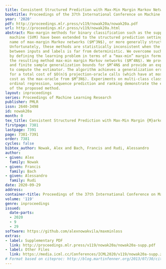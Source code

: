 ```yaml
---
title: Consistent Structured Prediction with Max-Min Margin Markov Networks
booktitle: Proceedings of the 37th International Conference on Machine Learning
year: '2020'
pdf: http://proceedings.mlr.press/v119/nowak20a/nowak20a.pdf
url: http://proceedings.mlr.press/v119/nowak20a.html
abstract: Max-margin methods for binary classification such as the support vector
  machine (SVM) have been extended to the structured prediction setting under the
  name of max-margin Markov networks ($M^3N$), or more generally structural SVMs.
  Unfortunately, these methods are statistically inconsistent when the relationship
  between inputs and labels is far from deterministic. We overcome such limitations
  by defining the learning problem in terms of a “max-min” margin formulation, naming
  the resulting method max-min margin Markov networks ($M^4N$). We prove consistency
  and finite sample generalization bounds for $M^4N$ and provide an explicit algorithm
  to compute the estimator. The algorithm achieves a generalization error of $O(1/\sqrt{n})$
  for a total cost of $O(n)$ projection-oracle calls (which have at most the same
  cost as the max-oracle from $M^3N$). Experiments on multi-class classification,
  ordinal regression, sequence prediction and ranking demonstrate the effectiveness
  of the proposed method.
layout: inproceedings
series: Proceedings of Machine Learning Research
publisher: PMLR
issn: 2640-3498
id: nowak20a
month: 0
tex_title: Consistent Structured Prediction with Max-Min Margin {M}arkov Networks
firstpage: 7381
lastpage: 7391
page: 7381-7391
order: 7381
cycles: false
bibtex_author: Nowak, Alex and Bach, Francis and Rudi, Alessandro
author:
- given: Alex
  family: Nowak
- given: Francis
  family: Bach
- given: Alessandro
  family: Rudi
date: 2020-09-29
address: 
container-title: Proceedings of the 37th International Conference on Machine Learning
volume: '119'
genre: inproceedings
issued:
  date-parts:
  - 2020
  - 9
  - 29
software: https://github.com/alexnowakvila/maxminloss
extras:
- label: Supplementary PDF
  link: http://proceedings.mlr.press/v119/nowak20a/nowak20a-supp.pdf
- label: Other Files
  link: https://media.icml.cc/Conferences/ICML2020/v119/nowak20a-supp.zip
# Format based on citeproc: http://blog.martinfenner.org/2013/07/30/citeproc-yaml-for-bibliographies/
---
```

